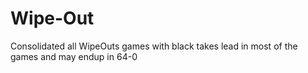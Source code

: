 # Wipe-Out
Consolidated all WipeOuts games with black takes lead in most of the games and may endup in 64-0
